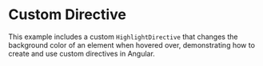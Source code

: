 # Custom Directive
This example includes a custom `HighlightDirective` that changes the background color of an element when hovered over, demonstrating how to create and use custom directives in Angular.